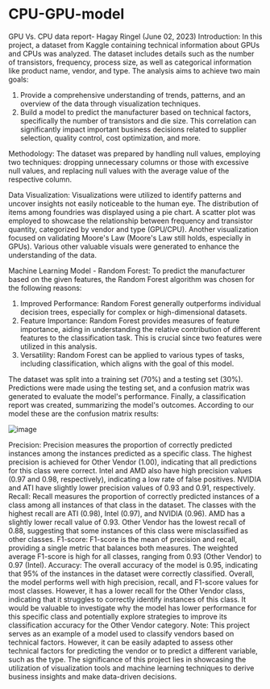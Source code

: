# CPU-GPU-model
GPU Vs. CPU data report- Hagay Ringel (June 02, 2023)
Introduction:
In this project, a dataset from Kaggle containing technical information about GPUs and CPUs was analyzed. The dataset includes details such as the number of transistors, frequency, process size, as well as categorical information like product name, vendor, and type. The analysis aims to achieve two main goals:

1.	Provide a comprehensive understanding of trends, patterns, and an overview of the data through visualization techniques.
2.	Build a model to predict the manufacturer based on technical factors, specifically the number of transistors and die size. This correlation can significantly impact important business decisions related to supplier selection, quality control, cost optimization, and more.

Methodology:
The dataset was prepared by handling null values, employing two techniques: dropping unnecessary columns or those with excessive null values, and replacing null values with the average value of the respective column.

Data Visualization:
Visualizations were utilized to identify patterns and uncover insights not easily noticeable to the human eye. The distribution of items among foundries was displayed using a pie chart. A scatter plot was employed to showcase the relationship between frequency and transistor quantity, categorized by vendor and type (GPU/CPU). Another visualization focused on validating Moore's Law (Moore's Law still holds, especially in GPUs). Various other valuable visuals were generated to enhance the understanding of the data.

Machine Learning Model - Random Forest:
To predict the manufacturer based on the given features, the Random Forest algorithm was chosen for the following reasons:

1.	Improved Performance: Random Forest generally outperforms individual decision trees, especially for complex or high-dimensional datasets.
2.	Feature Importance: Random Forest provides measures of feature importance, aiding in understanding the relative contribution of different features to the classification task. This is crucial since two features were utilized in this analysis.
3.	Versatility: Random Forest can be applied to various types of tasks, including classification, which aligns with the goal of this model.

The dataset was split into a training set (70%) and a testing set (30%). Predictions were made using the testing set, and a confusion matrix was generated to evaluate the model's performance. Finally, a classification report was created, summarizing the model's outcomes. According to our model these are the confusion matrix results:

![image](https://github.com/Hagay2/CPU-GPU-model/assets/121920791/fde0704f-dad1-41f8-a728-2af90f0e080f)

 
Precision: Precision measures the proportion of correctly predicted instances among the instances predicted as a specific class. The highest precision is achieved for Other Vendor (1.00), indicating that all predictions for this class were correct. Intel and AMD also have high precision values (0.97 and 0.98, respectively), indicating a low rate of false positives. NVIDIA and ATI have slightly lower precision values of 0.93 and 0.91, respectively.
Recall: Recall measures the proportion of correctly predicted instances of a class among all instances of that class in the dataset. The classes with the highest recall are ATI (0.98), Intel (0.97), and NVIDIA (0.96). AMD has a slightly lower recall value of 0.93. Other Vendor has the lowest recall of 0.88, suggesting that some instances of this class were misclassified as other classes.
F1-score: F1-score is the mean of precision and recall, providing a single metric that balances both measures. The weighted average F1-score is high for all classes, ranging from 0.93 (Other Vendor) to 0.97 (Intel).
Accuracy: The overall accuracy of the model is 0.95, indicating that 95% of the instances in the dataset were correctly classified.
Overall, the model performs well with high precision, recall, and F1-score values for most classes. However, it has a lower recall for the Other Vendor class, indicating that it struggles to correctly identify instances of this class. It would be valuable to investigate why the model has lower performance for this specific class and potentially explore strategies to improve its classification accuracy for the Other Vendor category.
Note: This project serves as an example of a model used to classify vendors based on technical factors. However, it can be easily adapted to assess other technical factors for predicting the vendor or to predict a different variable, such as the type. The significance of this project lies in showcasing the utilization of visualization tools and machine learning techniques to derive business insights and make data-driven decisions.

